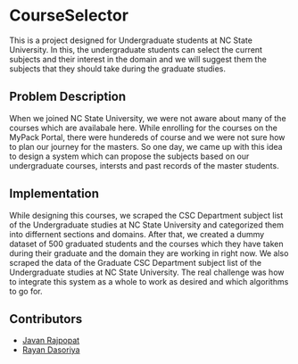 # CourseSelector

This is a project designed for Undergraduate students at NC State University. In this, the undergraduate students can select the current subjects and their interest in the domain and we will suggest them the subjects that they should take during the graduate studies.

## Problem Description
When we joined NC State University, we were not aware about many of the courses which are availabale here. While enrolling for the courses on the MyPack Portal, there were hundereds of course and we were not sure how to plan our journey for the masters. So one day, we came up with this idea to design a system which can propose the subjects based on our undergraduate courses, intersts and past records of the master students. 


## Implementation
While designing this courses, we scraped the CSC Department subject list of the Undergraduate studies at NC State University and categorized them into differnent sections and domains. After that, we created a dummy dataset of 500 graduated students and the courses which they have taken during their graduate and the domain they are working in right now. We also scraped the data of the Graduate CSC Department subject list of the Undergraduate studies at NC State University. 
The real challenge was how to integrate this system as a whole to work as desired and which algorithms to go for.


## Contributors

  - [Javan Rajpopat](https://www.linkedin.com/in/javanrajpopat/)
  - [Rayan Dasoriya](https://www.linkedin.com/in/rayan-dasoriya/)
